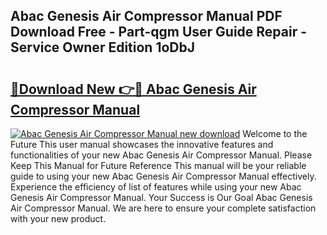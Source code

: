 ## Abac Genesis Air Compressor Manual PDF Download Free - Part-qgm User Guide Repair - Service Owner Edition 1oDbJ

# <h2><a href="http://cf13959.oget.top/?id=Abac+Genesis+Air+Compressor+Manual">🔗Download New 👉🔴 Abac Genesis Air Compressor Manual</a></h2>

[![Abac Genesis Air Compressor Manual new download](https://i.imgur.com/5g1atiW.png)](http://cf13959.oget.top/?id=Abac+Genesis+Air+Compressor+Manual)
Welcome to the Future This user manual showcases the innovative features and functionalities of your new Abac Genesis Air Compressor Manual. Please Keep This Manual for Future Reference This manual will be your reliable guide to using your new Abac Genesis Air Compressor Manual effectively. Experience the efficiency of list of features while using your new Abac Genesis Air Compressor Manual. Your Success is Our Goal Abac Genesis Air Compressor Manual. We are here to ensure your complete satisfaction with your new product.
